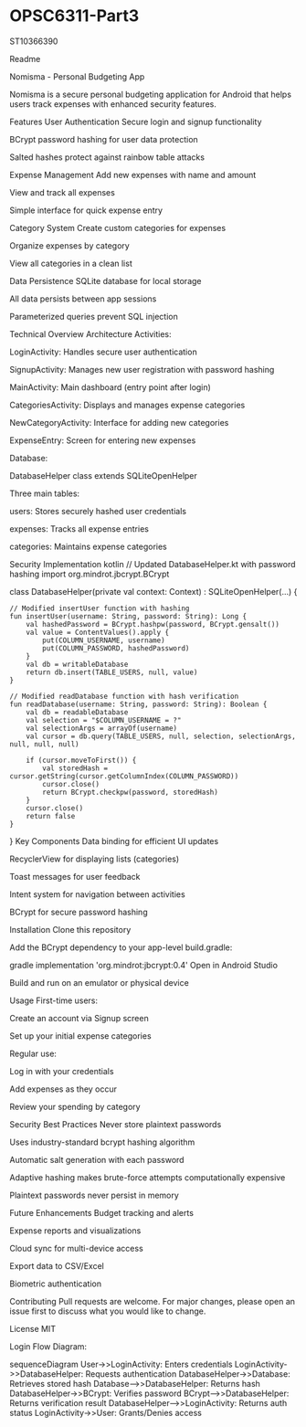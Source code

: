 # OPSC6311-Part3
ST10366390

Readme

 Nomisma - Personal Budgeting App

Nomisma is a secure personal budgeting application for Android that helps users track expenses with enhanced security features.

Features
User Authentication
Secure login and signup functionality

BCrypt password hashing for user data protection

Salted hashes protect against rainbow table attacks

Expense Management
Add new expenses with name and amount

View and track all expenses

Simple interface for quick expense entry

Category System
Create custom categories for expenses

Organize expenses by category

View all categories in a clean list

Data Persistence
SQLite database for local storage

All data persists between app sessions

Parameterized queries prevent SQL injection

Technical Overview
Architecture
Activities:

LoginActivity: Handles secure user authentication

SignupActivity: Manages new user registration with password hashing

MainActivity: Main dashboard (entry point after login)

CategoriesActivity: Displays and manages expense categories

NewCategoryActivity: Interface for adding new categories

ExpenseEntry: Screen for entering new expenses

Database:

DatabaseHelper class extends SQLiteOpenHelper

Three main tables:

users: Stores securely hashed user credentials

expenses: Tracks all expense entries

categories: Maintains expense categories

Security Implementation
kotlin
// Updated DatabaseHelper.kt with password hashing
import org.mindrot.jbcrypt.BCrypt

class DatabaseHelper(private val context: Context) : SQLiteOpenHelper(...) {
    
    // Modified insertUser function with hashing
    fun insertUser(username: String, password: String): Long {
        val hashedPassword = BCrypt.hashpw(password, BCrypt.gensalt())
        val value = ContentValues().apply {
            put(COLUMN_USERNAME, username)
            put(COLUMN_PASSWORD, hashedPassword)
        }
        val db = writableDatabase
        return db.insert(TABLE_USERS, null, value)
    }

    // Modified readDatabase function with hash verification
    fun readDatabase(username: String, password: String): Boolean {
        val db = readableDatabase
        val selection = "$COLUMN_USERNAME = ?"
        val selectionArgs = arrayOf(username)
        val cursor = db.query(TABLE_USERS, null, selection, selectionArgs, null, null, null)

        if (cursor.moveToFirst()) {
            val storedHash = cursor.getString(cursor.getColumnIndex(COLUMN_PASSWORD))
            cursor.close()
            return BCrypt.checkpw(password, storedHash)
        }
        cursor.close()
        return false
    }
}
Key Components
Data binding for efficient UI updates

RecyclerView for displaying lists (categories)

Toast messages for user feedback

Intent system for navigation between activities

BCrypt for secure password hashing

Installation
Clone this repository

Add the BCrypt dependency to your app-level build.gradle:

gradle
implementation 'org.mindrot:jbcrypt:0.4'
Open in Android Studio

Build and run on an emulator or physical device

Usage
First-time users:

Create an account via Signup screen

Set up your initial expense categories

Regular use:

Log in with your credentials

Add expenses as they occur

Review your spending by category

Security Best Practices
Never store plaintext passwords

Uses industry-standard bcrypt hashing algorithm

Automatic salt generation with each password

Adaptive hashing makes brute-force attempts computationally expensive

Plaintext passwords never persist in memory

Future Enhancements
Budget tracking and alerts

Expense reports and visualizations

Cloud sync for multi-device access

Export data to CSV/Excel

Biometric authentication

Contributing
Pull requests are welcome. For major changes, please open an issue first to discuss what you would like to change.

License
MIT

Login Flow Diagram:

sequenceDiagram
    User->>LoginActivity: Enters credentials
    LoginActivity->>DatabaseHelper: Requests authentication
    DatabaseHelper->>Database: Retrieves stored hash
    Database-->>DatabaseHelper: Returns hash
    DatabaseHelper->>BCrypt: Verifies password
    BCrypt-->>DatabaseHelper: Returns verification result
    DatabaseHelper-->>LoginActivity: Returns auth status
    LoginActivity->>User: Grants/Denies access

